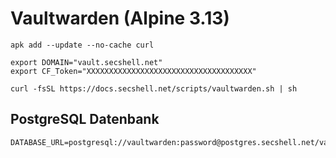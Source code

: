 # Vaultwarden (Alpine 3.13)

```shell
apk add --update --no-cache curl

export DOMAIN="vault.secshell.net"
export CF_Token="XXXXXXXXXXXXXXXXXXXXXXXXXXXXXXXXXXXXX"

curl -fsSL https://docs.secshell.net/scripts/vaultwarden.sh | sh
```

## PostgreSQL Datenbank
```env
DATABASE_URL=postgresql://vaultwarden:password@postgres.secshell.net/vaultwarden
```
